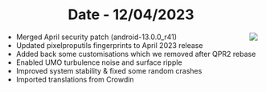 <h1 align="center">Date - 12/04/2023</h1>

<img src="https://user-images.githubusercontent.com/66232233/231254424-eda22e84-3301-4529-8ebc-331c17766c54.jpg" align="right">

- Merged April security patch (android-13.0.0_r41)
- Updated pixelproputils fingerprints to April 2023 release
- Added back some customisations which we removed after QPR2 rebase
- Enabled UMO turbulence noise and surface ripple
- Improved system stability & fixed some random crashes
- Imported translations from Crowdin
